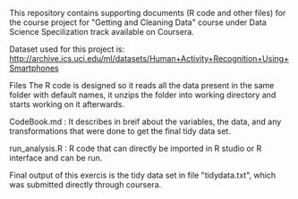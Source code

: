 This repository contains supporting documents (R code and other files) for the course project for "Getting and Cleaning Data" course under Data Science Specilization track available on Coursera.

Dataset used for this project is: http://archive.ics.uci.edu/ml/datasets/Human+Activity+Recognition+Using+Smartphones 

Files
The R code is designed so it reads all the data present in the same folder with default names, it unzips the folder into working directory and starts working on it afterwards.

CodeBook.md : It describes in breif about the variables, the data, and any transformations that were done to get the final tidy data set.

run_analysis.R : R code that can directly be imported in R studio or R interface and can be run. 

Final output of this exercis is the tidy data set in file "tidydata.txt", which was submitted directly through coursera.